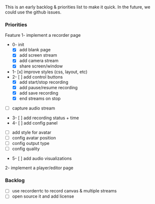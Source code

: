 This is an early backlog & priorities list to make it quick.
In the future, we could use the github issues.

### Priorities
Feature 1- implement a recorder page
- 0- init
  - [x] add blank	page
  - [x] add screen stream
  - [x] add	camera stream
  - [x] share screen/window
- 1- [x] improve styles (css, layout, etc)
- 2- [ ] add control buttons
  - [x] add start/stop recording
  - [x] add pause/resume recording
  - [x] add save recording
  - [x] end streams on stop
- [ ] capture audio stream
- 3- [ ] add recording status + time
-	4- [ ] add config panel
  - [ ] add style for avatar
  - [ ] config avatar position
  - [ ] config output type
  - [ ] config quality
- 5- [ ] add audio visualizations

2- implement a player/editor page


### Backlog
- [ ] use recorderrtc to record canvas & multiple streams
- [ ] open source it and add license